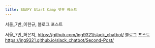 ```yaml
---
title: SSAFY Start Camp 챗봇 퀘스트
---
```


서울_7반_이한규, 
블로그 포스트 


서울_7반_허은지, https://github.com/ing9321/slack_chatbot/
블로그 포스트 https://ing9321.github.io/slack_chatbot/Second-Post/
